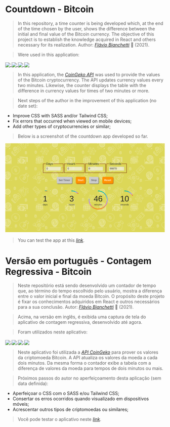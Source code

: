 # Countdown - Bitcoin

> In this repository, a time counter is being developed which, at the end of the time chosen by the user, shows the difference between the initial and final value of the Bitcoin currency. The objective of this project is to establish the knowledge acquired in React and others necessary for its realization. Author: _[Flávio Bianchetti](https://www.linkedin.com/in/flaviobianchetti/)_ :rocket: (2021).


> Were used in this application:

<section style="display: inline-block;">
  <a href="https://developer.mozilla.org/en-US/docs/Web/HTML" target="_blank">
    <img
      align="center"
      height="30"
      src="https://img.shields.io/badge/HTML5-E34F26?style=for-the-badge&logo=html5&logoColor=white"
      target="_blank"
    />
  </a>
  <a href="https://developer.mozilla.org/en-US/docs/Web/CSS" target="_blank">
    <img
      align="center"
      height="30"
      src="https://img.shields.io/badge/CSS-239120?&style=for-the-badge&logo=css3&logoColor=white"
      target="_blank"
    />
  </a>
  <a href="https://developer.mozilla.org/en-US/docs/Web/JavaScript" target="_blank">
    <img
      align="center"
      height="30"
      src="https://img.shields.io/badge/JavaScript-F7DF1E?style=for-the-badge&logo=javascript&logoColor=black"
      target="_blank"
    />
  </a>
  <a href="https://reactjs.org/" target="_blank">
    <img
      align="center"
      height="30"
      src="https://img.shields.io/badge/React-20232A?style=for-the-badge&logo=react&logoColor=61DAFB"
      target="_blank"
    />
  </a>
</section>
<br />

> In this application, the _[CoinGeko API](https://www.coingecko.com/pt/api)_ was used to provide the values ​​of the Bitcoin cryptocurrency. The API updates currency values ​​every two minutes. Likewise, the counter displays the table with the difference in currency values ​​for times of two minutes or more.

> Next steps of the author in the improvement of this application (no date set):
- Improve CSS with SASS and/or Tailwind CSS;
- Fix errors that occurred when viewed on mobile devices;
- Add other types of cryptocurrencies or similar;

> Below is a screenshot of the countdown app developed so far.

![Countdown](countdown.png)


> You can test the app at this _[link](http://countdown-bitcoin.surge.sh/)_.

# Versão em português - Contagem Regressiva - Bitcoin

> Neste repositório está sendo desenvolvido um contador de tempo que, ao término do tempo escolhido pelo usuário, mostra a diferença entre o valor inicial e final da moeda Bitcoin. O propósito deste projeto é fixar os conhecimentos adquiridos em React e outros necessários para a sua conclusão. Autor: _[Flávio Bianchetti](https://www.linkedin.com/in/flaviobianchetti/)_ :rocket: (2021).


> Acima, na versão em inglês, é exibida uma captura de tela do aplicativo de contagem regressiva, desenvolvido até agora.


> Foram utilizados ​​neste aplicativo:

<section style="display: inline-block;">
  <a href="https://developer.mozilla.org/en-US/docs/Web/HTML" target="_blank">
    <img
      align="center"
      height="30"
      src="https://img.shields.io/badge/HTML5-E34F26?style=for-the-badge&logo=html5&logoColor=white"
      target="_blank"
    />
  </a>
  <a href="https://developer.mozilla.org/en-US/docs/Web/CSS" target="_blank">
    <img
      align="center"
      height="30"
      src="https://img.shields.io/badge/CSS-239120?&style=for-the-badge&logo=css3&logoColor=white"
      target="_blank"
    />
  </a>
  <a href="https://developer.mozilla.org/en-US/docs/Web/JavaScript" target="_blank">
    <img
      align="center"
      height="30"
      src="https://img.shields.io/badge/JavaScript-F7DF1E?style=for-the-badge&logo=javascript&logoColor=black"
      target="_blank"
    />
  </a>
  <a href="https://reactjs.org/" target="_blank">
    <img
      align="center"
      height="30"
      src="https://img.shields.io/badge/React-20232A?style=for-the-badge&logo=react&logoColor=61DAFB"
      target="_blank"
    />
  </a>
</section>
<br />

> Neste aplicativo foi utilizada a _[API CoinGeko](https://www.coingecko.com/pt/api)_ para prover os valores da criptomoeda Bitcoin. A API atualiza os valores da moeda a cada dois minutos. Da mesma forma o contador exibe a tabela com a diferença de valores da moeda para tempos de dois minutos ou mais.

> Próximos passos do autor no aperfeiçoamento desta aplicação (sem data definida):
- Aperfeiçoar o CSS com o SASS e/ou Tailwind CSS;
- Consertar os erros ocorridos quando visualizado em dispositivos móveis;
- Acrescentar outros tipos de criptomoedas ou similares;

> Você pode testar o aplicativo neste _[link](http://countdown-bitcoin.surge.sh/)_.
